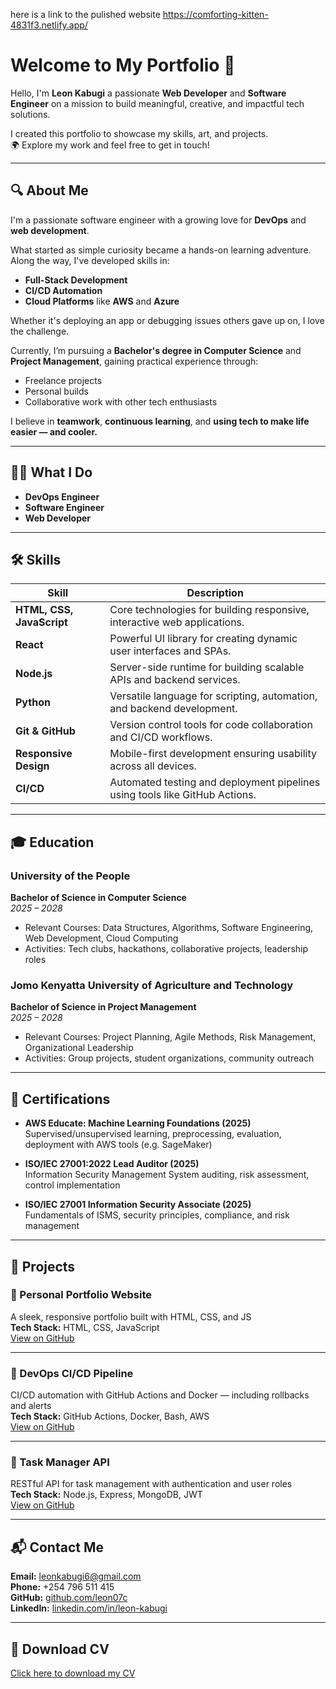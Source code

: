 here is a link to the pulished website https://comforting-kitten-4831f3.netlify.app/


# Welcome to My Portfolio 👋

Hello, I'm **Leon Kabugi**  a passionate **Web Developer** and **Software Engineer** on a mission to build meaningful, creative, and impactful tech solutions.

I created this portfolio to showcase my skills, art, and projects.  
🌍 Explore my work and feel free to get in touch!

---

## 🔍 About Me

I'm a passionate software engineer with a growing love for **DevOps** and **web development**.

What started as simple curiosity became a hands-on learning adventure. Along the way, I've developed skills in:
- **Full-Stack Development**
- **CI/CD Automation**
- **Cloud Platforms** like **AWS** and **Azure**

Whether it's deploying an app or debugging issues others gave up on, I love the challenge.

Currently, I’m pursuing a **Bachelor's degree in Computer Science** and **Project Management**, gaining practical experience through:
- Freelance projects  
- Personal builds  
- Collaborative work with other tech enthusiasts

I believe in **teamwork**, **continuous learning**, and **using tech to make life easier — and cooler.**

---

## 👨‍💻 What I Do

- **DevOps Engineer**
- **Software Engineer**
- **Web Developer**

---

## 🛠️ Skills

| Skill            | Description |
|------------------|-------------|
| **HTML, CSS, JavaScript** | Core technologies for building responsive, interactive web applications. |
| **React** | Powerful UI library for creating dynamic user interfaces and SPAs. |
| **Node.js** | Server-side runtime for building scalable APIs and backend services. |
| **Python** | Versatile language for scripting, automation, and backend development. |
| **Git & GitHub** | Version control tools for code collaboration and CI/CD workflows. |
| **Responsive Design** | Mobile-first development ensuring usability across all devices. |
| **CI/CD** | Automated testing and deployment pipelines using tools like GitHub Actions. |

---

## 🎓 Education

### **University of the People**  
**Bachelor of Science in Computer Science**  
_2025 – 2028_  
- Relevant Courses: Data Structures, Algorithms, Software Engineering, Web Development, Cloud Computing  
- Activities: Tech clubs, hackathons, collaborative projects, leadership roles

### **Jomo Kenyatta University of Agriculture and Technology**  
**Bachelor of Science in Project Management**  
_2025 – 2028_  
- Relevant Courses: Project Planning, Agile Methods, Risk Management, Organizational Leadership  
- Activities: Group projects, student organizations, community outreach

---

## 📜 Certifications

- **AWS Educate: Machine Learning Foundations (2025)**  
  Supervised/unsupervised learning, preprocessing, evaluation, deployment with AWS tools (e.g. SageMaker)

- **ISO/IEC 27001:2022 Lead Auditor (2025)**  
  Information Security Management System auditing, risk assessment, control implementation

- **ISO/IEC 27001 Information Security Associate (2025)**  
  Fundamentals of ISMS, security principles, compliance, and risk management

---

## 🚀 Projects

### **📌 Personal Portfolio Website**  
A sleek, responsive portfolio built with HTML, CSS, and JS  
**Tech Stack:** HTML, CSS, JavaScript  
[View on GitHub](#)

---

### **📌 DevOps CI/CD Pipeline**  
CI/CD automation with GitHub Actions and Docker — including rollbacks and alerts  
**Tech Stack:** GitHub Actions, Docker, Bash, AWS  
[View on GitHub](#)

---

### **📌 Task Manager API**  
RESTful API for task management with authentication and user roles  
**Tech Stack:** Node.js, Express, MongoDB, JWT  
[View on GitHub](#)

---

## 📬 Contact Me

**Email:** leonkabugi6@gmail.com  
**Phone:** +254 796 511 415  
**GitHub:** [github.com/leon07c](https://github.com/leon07c)  
**LinkedIn:** [linkedin.com/in/leon-kabugi](https://linkedin.com/in/leon-kabugi)

---

## 📄 Download CV

[Click here to download my CV](#)
